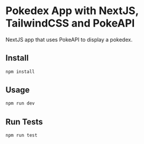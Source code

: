 # Pokedex App with NextJS, TailwindCSS and PokeAPI

NextJS app that uses PokeAPI to display a pokedex.

## Install

```bash
npm install
```

## Usage

```bash
npm run dev
```

## Run Tests

```bash
npm run test
```
